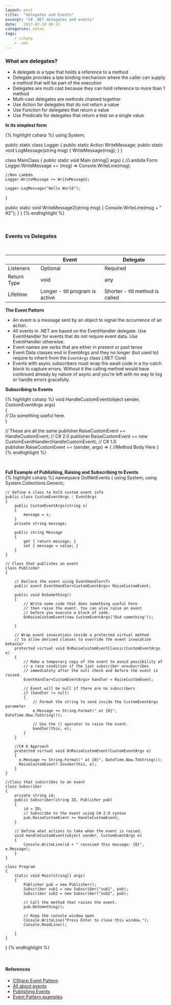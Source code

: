 ```yaml
---
layout: post
title:  "Delegates and Events"
excerpt: "C# .NET delegates and events"
date:   2017-07-28 06:11
categories: notes
tags:
    - csharp
    - .net
---
```




### What are delegates?

* A delegate is a type that holds a reference to a method
* Delegate provides a late binding mechanism where the caller can supply a method that will be part of the execution
* Delegates are multi cast because they can hold reference to more than 1 method
* Multi-cast delegates are methods chained together
* Use Action for delegates that do not return a value
* Use Function for delegates that return a value
* Use Predicate for delegates that return a test on a single value


**In its simplest form**  

{% highlight csharp %}
using System;

public static class Logger
{
    public static Action<string> WriteMessage;
    public static void LogMessage(string msg)
    {
        WriteMessage(msg);
    }
}

class MainClass {
  public static void Main (string[] args) {
    //Lambda Form
    Logger.WriteMessage += (msg) => Console.WriteLine(msg);
    
    //Non Lambda
    Logger.WriteMessage += WriteMessage2;
    
    Logger.LogMessage("Hello World");
  }
 
  public static void WriteMessage2(string msg)
  {
    Console.WriteLine(msg + " #2");
  }
}
{% endhighlight %}

<br />

### Events vs Delegates  
<br />
<table class="table">
  <thead>
    <tr>
      <th>&nbsp;</th>
      <th>Event</th>
      <th>Delegate</th>
    </tr>
  </thead>
  <tbody>
    <tr>
      <td>Listeners</td>
      <td>Optional</td>
      <td>Required</td>
    </tr>
    <tr>
      <td>Return Type</td>
      <td>void</td>
      <td>any</td>
    </tr>
    <tr>
      <td>Lifetime</td>
      <td>Longer - till program is active</td>
      <td>Shorter - till method is called</td>
    </tr>
  </tbody>
</table>



**The Event Pattern**  
* An event is a message sent by an object to signal the occurrence of an action.
* All events in .NET are based on the EventHandler delegate. Use EventHandler for events that do not require event data. Use EventHandler<TEventArgs>  otherwise.
* Event names are verbs that are either in present or past tense
* Event Data classes end in EventArgs and they no longer (but used to) require to inherit from the `EventArgs` class (.NET Core)
* Events with async subscribers must wrap the await code in a try-catch block to capture errors.  Without it the calling method would have continued already by nature of async and you’re left with no way to log or handle errors gracefully. 


**Subscribing to Events**  

{% highlight csharp %}
void HandleCustomEvent(object sender, CustomEventArgs args)  
{  
   // Do something useful here.  
}  

// These are all the same
publisher.RaiseCustomEvent += HandleCustomEvent;  // C# 2.0
publisher.RaiseCustomEvent += new CustomEventHandler(HandleCustomEvent); // C# 1.0
publisher.RaiseCustomEvent += (sender, args) => { //Method Body Here }
{% endhighlight %}

<br />

**Full Example of Publishing, Raising and Subscribing to Events**
<br />
{% highlight csharp %}
namespace DotNetEvents
{
    using System;
    using System.Collections.Generic;

    // Define a class to hold custom event info
    public class CustomEventArgs : EventArgs
    {
        public CustomEventArgs(string s)
        {
            message = s;
        }
        private string message;

        public string Message
        {
            get { return message; }
            set { message = value; }
        }
    }

    // Class that publishes an event
    class Publisher
    {

        // Declare the event using EventHandler<T>
        public event EventHandler<CustomEventArgs> RaiseCustomEvent;

        public void DoSomething()
        {
            // Write some code that does something useful here
            // then raise the event. You can also raise an event
            // before you execute a block of code.
            OnRaiseCustomEvent(new CustomEventArgs("Did something"));

        }

        // Wrap event invocations inside a protected virtual method
        // to allow derived classes to override the event invocation behavior
        protected virtual void OnRaiseCustomEventClassic(CustomEventArgs e)
        {
            // Make a temporary copy of the event to avoid possibility of
            // a race condition if the last subscriber unsubscribes
            // immediately after the null check and before the event is raised.
            EventHandler<CustomEventArgs> handler = RaiseCustomEvent;

            // Event will be null if there are no subscribers
            if (handler != null)
            {
                // Format the string to send inside the CustomEventArgs parameter
                e.Message += String.Format(" at {0}", DateTime.Now.ToString());

                // Use the () operator to raise the event.
                handler(this, e);
            }
        }
        
        //C# 6 Approach
        protected virtual void OnRaiseCustomEvent(CustomEventArgs e)
        {
          e.Message += String.Format(" at {0}", DateTime.Now.ToString());
          RaiseCustomEvent?.Invoke(this, e);
        }
    }

    //Class that subscribes to an event
    class Subscriber
    {
        private string id;
        public Subscriber(string ID, Publisher pub)
        {
            id = ID;
            // Subscribe to the event using C# 2.0 syntax
            pub.RaiseCustomEvent += HandleCustomEvent;
        }

        // Define what actions to take when the event is raised.
        void HandleCustomEvent(object sender, CustomEventArgs e)
        {
            Console.WriteLine(id + " received this message: {0}", e.Message);
        }
    }

    class Program
    {
        static void Main(string[] args)
        {
            Publisher pub = new Publisher();
            Subscriber sub1 = new Subscriber("sub1", pub);
            Subscriber sub2 = new Subscriber("sub2", pub);

            // Call the method that raises the event.
            pub.DoSomething();

            // Keep the console window open
            Console.WriteLine("Press Enter to close this window.");
            Console.ReadLine();

        }
    }
}
{% endhighlight %}

<br />

#### References  
* [CSharp Event Pattern](https://docs.microsoft.com/en-us/dotnet/csharp/event-pattern)
* [All about events](https://docs.microsoft.com/en-us/dotnet/csharp/programming-guide/events/)
* [Publishing Events](https://docs.microsoft.com/en-us/dotnet/csharp/programming-guide/events/how-to-publish-events-that-conform-to-net-framework-guidelines#example)
* [Event Pattern examples](https://docs.microsoft.com/en-us/dotnet/standard/events/how-to-raise-and-consume-events )